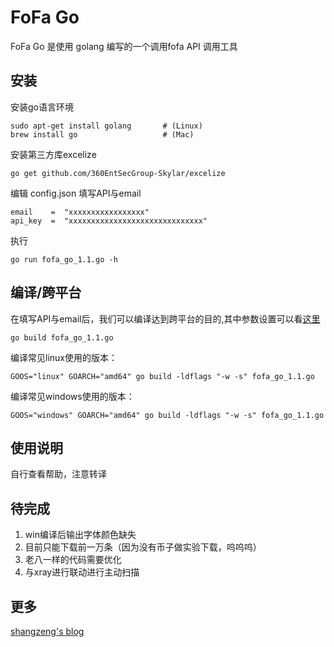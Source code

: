 # FoFa Go

FoFa Go 是使用 golang 编写的一个调用fofa API 调用工具


## 安装

安装go语言环境  

```
sudo apt-get install golang 	  # (Linux)
brew install go            		  # (Mac)
```

安装第三方库excelize

```
go get github.com/360EntSecGroup-Skylar/excelize
```


编辑 config.json 填写API与email

```
email    =  "xxxxxxxxxxxxxxxxx"
api_key  =  "xxxxxxxxxxxxxxxxxxxxxxxxxxxxxx"
```

执行

```
go run fofa_go_1.1.go -h
```


## 编译/跨平台

在填写API与email后，我们可以编译达到跨平台的目的,其中参数设置可以看[这里](https://golang.org/doc/install/source#environment/)

```
go build fofa_go_1.1.go
```

编译常见linux使用的版本：

```
GOOS="linux" GOARCH="amd64" go build -ldflags "-w -s" fofa_go_1.1.go
```

编译常见windows使用的版本：

```
GOOS="windows" GOARCH="amd64" go build -ldflags "-w -s" fofa_go_1.1.go
```

## 使用说明

自行查看帮助，注意转译





## 待完成

1. win编译后输出字体颜色缺失
2. 目前只能下载前一万条（因为没有币子做实验下载，呜呜呜）
3. 老八一样的代码需要优化
4. 与xray进行联动进行主动扫描


## 更多

[shangzeng's blog ](https://www.shangzeng.club)
















